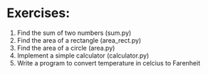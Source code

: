 # Exercises:

1. Find the sum of two numbers (sum.py)
2. Find the area of a rectangle (area_rect.py)
3. Find the area of a circle (area.py) 
4. Implement a simple calculator (calculator.py)
5. Write a program to convert temperature in celcius to Farenheit
